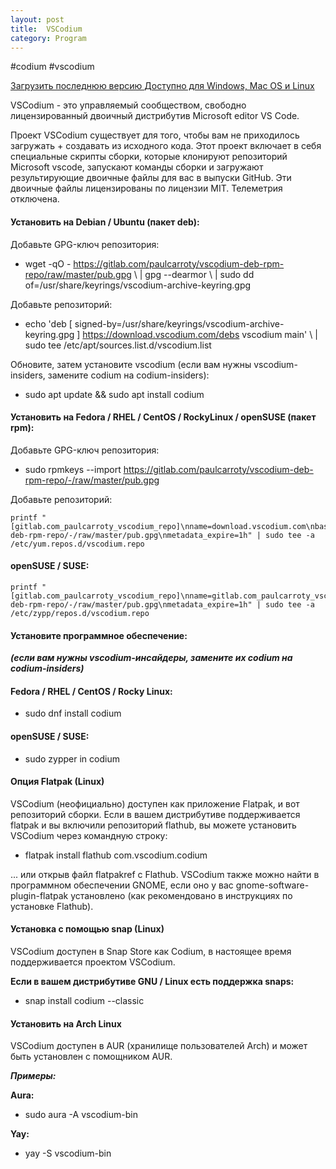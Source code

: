 ```yaml
---
layout: post
title:  VSCodium
category: Program
---
```


#codium #vscodium

[Загрузить последнюю версию
Доступно для Windows, Mac OS и Linux](https://github.com/VSCodium/vscodium/releases)


VSCodium - это управляемый сообществом, свободно лицензированный двоичный дистрибутив Microsoft editor VS Code.

Проект VSCodium существует для того, чтобы вам не приходилось загружать + создавать из исходного кода. Этот проект включает в себя специальные скрипты сборки, которые клонируют репозиторий Microsoft vscode, запускают команды сборки и загружают результирующие двоичные файлы для вас в выпуски GitHub. Эти двоичные файлы лицензированы по лицензии MIT. Телеметрия отключена.

#### Установить на Debian / Ubuntu (пакет deb):

Добавьте GPG-ключ репозитория:

- wget -qO - https://gitlab.com/paulcarroty/vscodium-deb-rpm-repo/raw/master/pub.gpg \ \| gpg --dearmor \ \| sudo dd of=/usr/share/keyrings/vscodium-archive-keyring.gpg

Добавьте репозиторий:

- echo 'deb [ signed-by=/usr/share/keyrings/vscodium-archive-keyring.gpg ] https://download.vscodium.com/debs vscodium main' \ \| sudo tee /etc/apt/sources.list.d/vscodium.list

Обновите, затем установите vscodium (если вам нужны vscodium-insiders, замените codium на codium-insiders):

- sudo apt update && sudo apt install codium

#### Установить на Fedora / RHEL / CentOS / RockyLinux / openSUSE (пакет rpm):

Добавьте GPG-ключ репозитория:

- sudo rpmkeys --import https://gitlab.com/paulcarroty/vscodium-deb-rpm-repo/-/raw/master/pub.gpg

Добавьте репозиторий:
```
printf "[gitlab.com_paulcarroty_vscodium_repo]\nname=download.vscodium.com\nbaseurl=https://download.vscodium.com/rpms/\nenabled=1\ngpgcheck=1\nrepo_gpgcheck=1\ngpgkey=https://gitlab.com/paulcarroty/vscodium-deb-rpm-repo/-/raw/master/pub.gpg\nmetadata_expire=1h" | sudo tee -a /etc/yum.repos.d/vscodium.repo
``````

#### openSUSE / SUSE:

```
printf "[gitlab.com_paulcarroty_vscodium_repo]\nname=gitlab.com_paulcarroty_vscodium_repo\nbaseurl=https://download.vscodium.com/rpms/\nenabled=1\ngpgcheck=1\nrepo_gpgcheck=1\ngpgkey=https://gitlab.com/paulcarroty/vscodium-deb-rpm-repo/-/raw/master/pub.gpg\nmetadata_expire=1h" | sudo tee -a /etc/zypp/repos.d/vscodium.repo
```
#### Установите программное обеспечение:

***(если вам нужны vscodium-инсайдеры, замените их codium на codium-insiders)***

#### Fedora / RHEL / CentOS / Rocky Linux:

- sudo dnf install codium

#### openSUSE / SUSE:

- sudo zypper in codium

#### Опция Flatpak (Linux)

VSCodium (неофициально) доступен как приложение Flatpak, и вот репозиторий сборки. Если в вашем дистрибутиве поддерживается flatpak и вы включили репозиторий flathub, вы можете установить VSCodium через командную строку:

- flatpak install flathub com.vscodium.codium

... или открыв файл flatpakref с Flathub. VSCodium также можно найти в программном обеспечении GNOME, если оно у вас gnome-software-plugin-flatpak установлено (как рекомендовано в инструкциях по установке Flathub).

#### Установка с помощью snap (Linux)

VSCodium доступен в Snap Store как Codium, в настоящее время поддерживается проектом VSCodium. 

**Если в вашем дистрибутиве GNU / Linux есть поддержка snaps:**

- snap install codium --classic

#### Установить на Arch Linux

VSCodium доступен в AUR (хранилище пользователей Arch) и может быть установлен с помощником AUR.

***Примеры:***

**Aura:**

- sudo aura -A vscodium-bin

**Yay:**

- yay -S vscodium-bin
